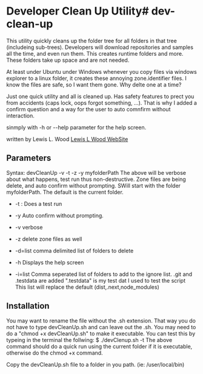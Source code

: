 
# Developer Clean Up Utility# dev-clean-up

This utility quickly cleans up the folder tree for all folders in that tree (includeing sub-trees).
Developers will download repositories and samples all the time, and even run them.
This creates runtime folders and more.
These folders take up space and are not needed.

At least under Ubuntu under Windows whenever you copy files via windows explorer to a linux folder, it creates these annoying zone.identifier files.
I know the files are safe, so I want them gone.  Why delte one at a time?

Just one quick utility and all is cleaned up.
Has safety features to prect you from accidents (caps lock, oops forgot something, ...).
That is why I added a confirm question and a way for the user to auto comnfirm without interaction.

sinmply with -h or --help parameter for the help screen.

written by Lewis L. Wood
[Lewis L Wood WebSite](https://lewislwood.com)

## Parameters

Syntax: devCleanUp -v -t -z -y myfolderPath
  The above will be verbose about what happens, test run thus non-destructive. Zone files are being delete, and auto confirm without prompting. SWill start with the folder myfolderPath. The default is the current folder.

+ -t  : Does a test run
+ -y  Auto confirm without prompting.
+ -v verbose
+ -z  delete zone files as well
+ -d=list comma delimited list of folders to delete
+ -h  Displays the help screen

+ -i=list  Comma seperated list of folders to add to the ignore list. .git and .testdata are added      ".testdata" is my test dat I used to test the script
       This list will replace the default (dist,.next,node_modules)

## Installation

You may want to rename the file without the .sh extension.  That way you do not have to type devCleanUp.sh and can leave out the .sh.
You may need to do a "chmod +x devCleanUp.sh" to make it executable.
You can test this by typeing in the terminal the follwing:
$ ./devClenup.sh -t
The above command should do a quick run using the current folder if it is executable, otherwise do the chmod +x command.

Copy the devCleanUp.sh file to a folder in you path. (ie: /user/local/bin)
